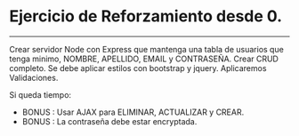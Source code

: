 # Ejercicio de Reforzamiento desde 0.

---

Crear servidor Node con Express que mantenga una tabla de usuarios que tenga minimo, NOMBRE, APELLIDO, EMAIL y CONTRASEÑA.  Crear CRUD completo.  Se debe aplicar estilos con bootstrap y jquery. Aplicaremos  Validaciones.

Si queda tiempo:
- BONUS : Usar AJAX para ELIMINAR, ACTUALIZAR y CREAR.
- BONUS : La contraseña debe estar encryptada.